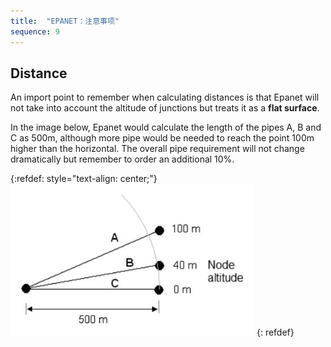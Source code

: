 ```yaml
---
title:  "EPANET：注意事项"
sequence: 9
---
```


## Distance

An import point to remember when calculating distances is that
Epanet will not take into account the altitude of junctions
but treats it as a **flat surface**.

In the image below, Epanet would calculate the length of the pipes A, B and C as 500m,
although more pipe would be needed to reach the point 100m higher than the horizontal.
The overall pipe requirement will not change dramatically but remember to order an additional 10%.

{:refdef: style="text-align: center;"}
![](/assets/image/hydraulic-model/epanet/epanet-flat-surface.png)
{: refdef}





